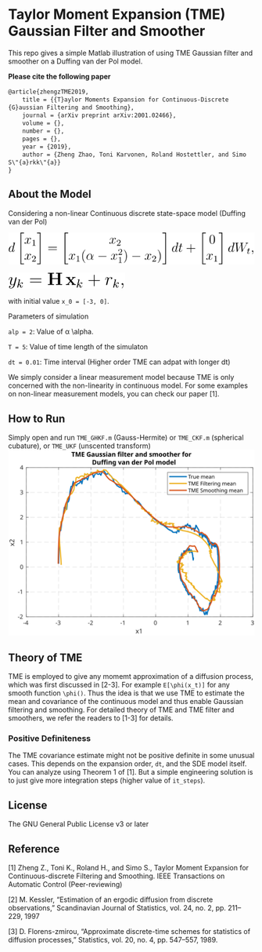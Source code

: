 # Taylor Moment Expansion (TME) Gaussian Filter and Smoother

This repo gives a simple Matlab illustration of using TME Gaussian filter and smoother on a Duffing van der Pol model.

**Please cite the following paper**
```
@article{zhengzTME2019,
	title = {{T}aylor Moments Expansion for Continuous-Discrete {G}aussian Filtering and Smoothing},
	journal = {arXiv preprint arXiv:2001.02466},
	volume = {},
	number = {},
	pages = {},
	year = {2019},
	author = {Zheng Zhao, Toni Karvonen, Roland Hostettler, and Simo S\"{a}rkk\"{a}}
}
```
## About the Model
Considering a non-linear Continuous discrete state-space model (Duffing van der Pol)

![](figs/dyn.svg)

![](figs/obs.svg)

with initial value `x_0 = [-3, 0]`. 


Parameters of simulation

`alp = 2`: Value of α \alpha. 

`T = 5`:   Value of time length of the simulaton

`dt = 0.01`: Time interval (Higher order TME can adpat with longer dt)


We simply consider a linear measurement model because TME is only concerned with the non-linearity in continuous model. For some examples on non-linear measurement models, you can check our paper [1].

## How to Run
Simply open and run `TME_GHKF.m` (Gauss-Hermite) or `TME_CKF.m` (spherical cubature), or `TME_UKF` (unscented transform)
![](figs/duffing_result.svg)

## Theory of TME
TME is employed to give any momemt approximation of a diffusion process, which was first discussed in [2-3]. For example `E[\phi(x_t)]` for any smooth function `\phi()`. Thus the idea is that we use TME to estimate the mean and covariance of the continuous model and thus enable Gaussian filtering and smoothing. For detailed theory of TME and TME filter and smoothers, we refer the readers to [1-3] for details.

### Positive Definiteness
The TME covariance estimate might not be positive definite in some unusual cases. This depends on the expansion order, `dt`, and the SDE model itself. You can analyze using Theorem 1 of [1]. But a simple engineering solution is to just give more integration steps (higher value of `it_steps`).

## License

The GNU General Public License v3 or later

## Reference
[1] Zheng Z., Toni K., Roland H., and Simo S., Taylor Moment Expansion for Continuous-discrete Filtering and Smoothing. IEEE Transactions on Automatic Control (Peer-reviewing)

[2] M. Kessler, “Estimation of an ergodic diffusion from discrete observations,” Scandinavian Journal of Statistics, vol. 24, no. 2, pp. 211–229, 1997

[3] D. Florens-zmirou, “Approximate discrete-time schemes for statistics of diffusion processes,” Statistics, vol. 20, no. 4, pp. 547–557, 1989.
